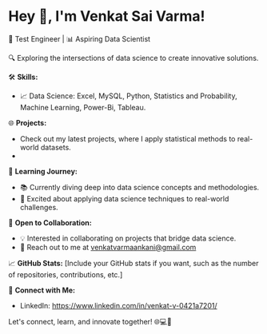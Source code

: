 # Hey 👋, I'm Venkat Sai Varma!

🧪 Test Engineer | 📊 Aspiring Data Scientist

🔍 Exploring the intersections of data science to create innovative solutions.


🛠️ **Skills:**
- 📈 Data Science: Excel, MySQL, Python, Statistics and Probability, Machine Learning, Power-Bi, Tableau.

🌐 **Projects:**
- Check out my latest projects, where I apply statistical methods to real-world datasets.
- 

📘 **Learning Journey:**
- 📚 Currently diving deep into data science concepts and methodologies.
- 🚀 Excited about applying data science techniques to real-world challenges.

🤝 **Open to Collaboration:**
- 💡 Interested in collaborating on projects that bridge data science.
- 📧 Reach out to me at venkatvarmaankani@gmail.com

📈 **GitHub Stats:**
[Include your GitHub stats if you want, such as the number of repositories, contributions, etc.]

🔗 **Connect with Me:**
- LinkedIn: https://www.linkedin.com/in/venkat-v-0421a7201/

Let's connect, learn, and innovate together! 🌐💻🚀
